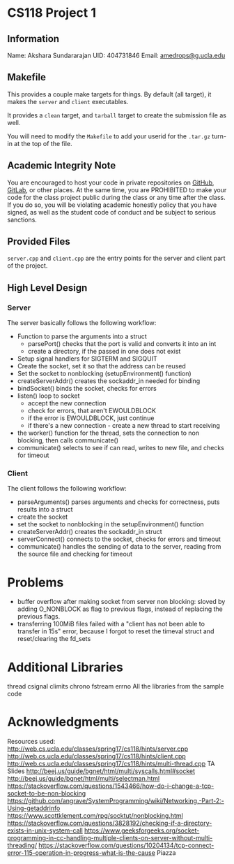 # CS118 Project 1

## Information

Name: Akshara Sundararajan
UID: 404731846
Email: amedrops@g.ucla.edu

## Makefile

This provides a couple make targets for things.
By default (all target), it makes the `server` and `client` executables.

It provides a `clean` target, and `tarball` target to create the submission file as well.

You will need to modify the `Makefile` to add your userid for the `.tar.gz` turn-in at the top of the file.

## Academic Integrity Note

You are encouraged to host your code in private repositories on [GitHub](https://github.com/), [GitLab](https://gitlab.com), or other places.  At the same time, you are PROHIBITED to make your code for the class project public during the class or any time after the class.  If you do so, you will be violating academic honestly policy that you have signed, as well as the student code of conduct and be subject to serious sanctions.

## Provided Files

`server.cpp` and `client.cpp` are the entry points for the server and client part of the project.

## High Level Design

### Server

The server basically follows the following workflow:
- Function to parse the arguments into a struct
    - parsePort() checks that the port is valid and converts it into an int
    - create a directory, if the passed in one does not exist
- Setup signal handlers for SIGTERM and SIGQUIT
- Create the socket, set it so that the address can be reused
- Set the socket to nonblocking (setupEnvironment() function)
- createServerAddr() creates the sockaddr_in needed for binding
- bindSocket() binds the socket, checks for errors
- listen() loop to socket
    - accept the new connection
    - check for errors, that aren't EWOULDBLOCK
    - if the error is EWOULDBLOCK, just continue
    - if there's a new connection - create a new thread to start receiving
- the worker() function for the thread, sets the connection to non blocking, then calls communicate()
- communicate() selects to see if can read, writes to new file, and checks for timeout

### Client

The client follows the following workflow:
- parseArguments() parses arguments and checks for correctness, puts results into a struct
- create the socket
- set the socket to nonblocking in the setupEnvironment() function
- createServerAddr() creates the sockaddr_in struct
- serverConnect() connects to the socket, checks for errors and timeout
- communicate() handles the sending of data to the server, reading from the source file and checking for timeout

# Problems
- buffer overflow after making socket from server non blocking: sloved by adding O_NONBLOCK as flag to previous flags, instead of replacing the previous flags.
- transferring 100MiB files failed with a "client has not been able to transfer in 15s" error, because I forgot to reset the timeval struct and reset/clearing the fd_sets 


# Additional Libraries
thread
csignal
climits
chrono
fstream
errno
All the libraries from the sample code

# Acknowledgments

Resources used:
http://web.cs.ucla.edu/classes/spring17/cs118/hints/server.cpp
http://web.cs.ucla.edu/classes/spring17/cs118/hints/client.cpp
http://web.cs.ucla.edu/classes/spring17/cs118/hints/multi-thread.cpp
TA Slides
http://beej.us/guide/bgnet/html/multi/syscalls.html#socket
http://beej.us/guide/bgnet/html/multi/selectman.html
https://stackoverflow.com/questions/1543466/how-do-i-change-a-tcp-socket-to-be-non-blocking
https://github.com/angrave/SystemProgramming/wiki/Networking,-Part-2:-Using-getaddrinfo
https://www.scottklement.com/rpg/socktut/nonblocking.html
https://stackoverflow.com/questions/3828192/checking-if-a-directory-exists-in-unix-system-call
https://www.geeksforgeeks.org/socket-programming-in-cc-handling-multiple-clients-on-server-without-multi-threading/
https://stackoverflow.com/questions/10204134/tcp-connect-error-115-operation-in-progress-what-is-the-cause
Piazza
